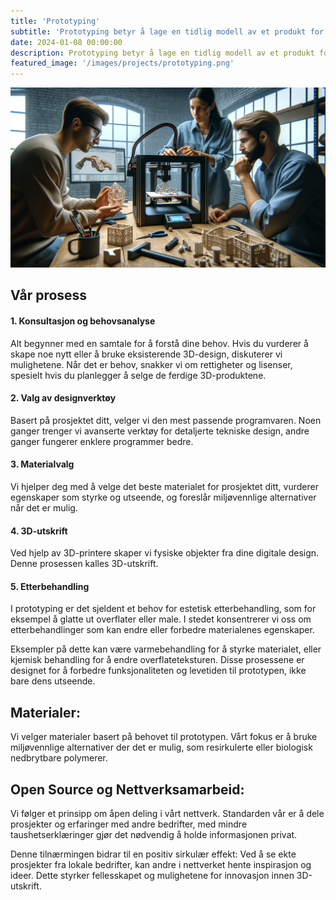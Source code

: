 ```yaml
---
title: 'Prototyping'
subtitle: 'Prototyping betyr å lage en tidlig modell av et produkt for å teste og forbedre designet.'
date: 2024-01-08 00:00:00
description: Prototyping betyr å lage en tidlig modell av et produkt for å teste og forbedre designet.
featured_image: '/images/projects/prototyping.png'
---
```


![](/images/projects/prototyping.png)

## Vår prosess
#### 1. Konsultasjon og behovsanalyse
Alt begynner med en samtale for å forstå dine behov. Hvis du vurderer å skape noe nytt eller å bruke eksisterende 3D-design, diskuterer vi mulighetene.
        Når det er behov, snakker vi om rettigheter og lisenser, spesielt hvis du planlegger å selge de ferdige 3D-produktene.

#### 2. Valg av designverktøy
Basert på prosjektet ditt, velger vi den mest passende programvaren. Noen ganger trenger vi avanserte verktøy for detaljerte tekniske design, andre ganger fungerer enklere programmer bedre.

#### 3. Materialvalg
Vi hjelper deg med å velge det beste materialet for prosjektet ditt, vurderer egenskaper som styrke og utseende, og foreslår miljøvennlige alternativer når det er mulig.

#### 4. 3D-utskrift
Ved hjelp av 3D-printere skaper vi fysiske objekter fra dine digitale design. Denne prosessen kalles 3D-utskrift.

#### 5. Etterbehandling
I prototyping er det sjeldent et behov for estetisk etterbehandling, som for eksempel å glatte ut overflater eller male. I stedet konsentrerer vi oss om etterbehandlinger som kan endre eller forbedre materialenes egenskaper.

Eksempler på dette kan være varmebehandling for å styrke materialet, eller kjemisk behandling for å endre overflateteksturen. Disse prosessene er designet for å forbedre funksjonaliteten og levetiden til prototypen, ikke bare dens utseende.

## Materialer:
Vi velger materialer basert på behovet til prototypen. Vårt fokus er å bruke miljøvennlige alternativer der det er mulig, som resirkulerte eller biologisk nedbrytbare polymerer.

## Open Source og Nettverksamarbeid:
Vi følger et prinsipp om åpen deling i vårt nettverk. Standarden vår er å dele prosjekter og erfaringer med andre bedrifter, med mindre taushetserklæringer gjør det nødvendig å holde informasjonen privat.

Denne tilnærmingen bidrar til en positiv sirkulær effekt: Ved å se ekte prosjekter fra lokale bedrifter, kan andre i nettverket hente inspirasjon og ideer. Dette styrker fellesskapet og mulighetene for innovasjon innen 3D-utskrift.

